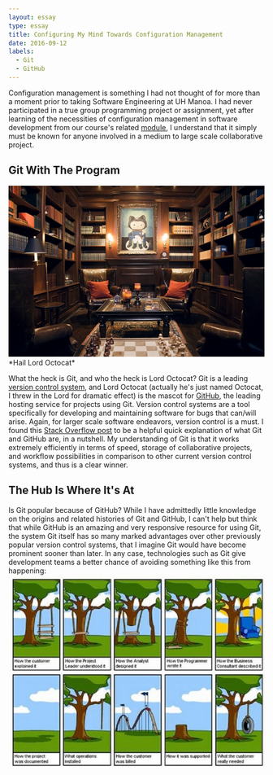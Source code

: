 ```yaml
---
layout: essay
type: essay
title: Configuring My Mind Towards Configuration Management
date: 2016-09-12
labels:
  - Git
  - GitHub
---
```


Configuration management is something I had not thought of for more than a moment prior to taking Software Engineering at UH Manoa.  I had never participated in a true group programming project or assignment, yet after learning of the necessities of configuration management in software development from our course's related [module](http://courses.ics.hawaii.edu/ics314f16/modules/configuration-management/), I understand that it simply must be known for anyone involved in a medium to large scale collaborative project.

## Git With The Program

<img class="ui large right spaced image" src="../images/E17_githubOffice.jpg">
*Hail Lord Octocat*

What the heck is Git, and who the heck is Lord Octocat?  Git is a leading [version control system](https://git-scm.com/book/en/v2/Getting-Started-About-Version-Control), and Lord Octocat (actually he's just named Octocat, I threw in the Lord for dramatic effect) is the mascot for [GitHub](https://github.com/), the leading hosting service for projects using Git.  Version control systems are a tool specifically for developing and maintaining software for bugs that can/will arise.  Again, for larger scale software endeavors, version control is a must.  I found this [Stack Overflow post](http://stackoverflow.com/questions/11816424/understanding-the-basics-of-git-and-github) to be a helpful quick explanation of what Git and GitHub are, in a nutshell.  My understanding of Git is that it works extremely efficiently in terms of speed, storage of collaborative projects, and workflow possibilities in comparison to other current version control systems, and thus is a clear winner.

## The Hub Is Where It's At

Is Git popular because of GitHub?  While I have admittedly little knowledge on the origins and related histories of Git and GitHub, I can't help but think that while GitHub is an amazing and very responsive resource for using Git, the system Git itself has so many marked advantages over other previously popular version control systems, that I imagine Git would have become prominent sooner than later.  In any case, technologies such as Git give development teams a better chance of avoiding something like this from happening:
<img class="ui extra large right spaced image" src="../images/E17_softwareEngineering.jpg">


